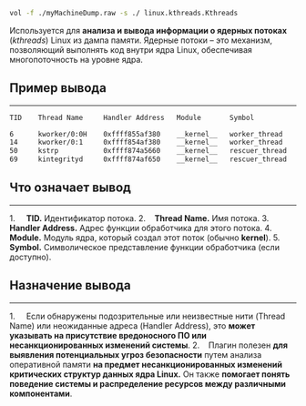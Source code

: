 ```bash
vol -f ./myMachineDump.raw -s ./ linux.kthreads.Kthreads
```

Используется для **анализа и вывода информации о ядерных потоках** (*kthreads*) Linux из дампа памяти. Ядерные потоки – это механизм, позволяющий выполнять код внутри ядра Linux, обеспечивая многопоточность на уровне ядра.
## Пример вывода
___
```bash
TID    Thread Name     Handler Address   Module       Symbol

6      kworker/0:0H    0xffff855af380    __kernel__   worker_thread
14     kworker/0:1     0xffff854af380    __kernel__   worker_thread
50     kstrp           0xffff874a5660    __kernel__   rescuer_thread
69     kintegrityd     0xffff874af650    __kernel__   rescuer_thread
```
## Что означает вывод
___
1.     **TID.** Идентификатор потока.
2.    **Thread Name.** Имя потока.
3.    **Handler Address.** Адрес функции обработчика для этого потока.
4.    **Module.** Модуль ядра, который создал этот поток (обычно __kernel__).
5.    **Symbol.** Символическое представление функции обработчика (если доступно).
## Назначение вывода
___
1.     Если обнаружены подозрительные или неизвестные нити (Thread Name) или неожиданные адреса (Handler Address), это **может указывать на присутствие вредоносного ПО или несанкционированных изменений системы**.
2.    Плагин полезен **для выявления потенциальных угроз безопасности** путем анализа оперативной памяти **на предмет несанкционированных изменений критических структур данных ядра Linux.** Он также **помогает понять поведение системы и распределение ресурсов между различными компонентами**.